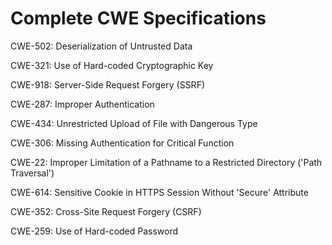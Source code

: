 

# Complete CWE Specifications

CWE-502: Deserialization of Untrusted Data

CWE-321: Use of Hard-coded Cryptographic Key

CWE-918: Server-Side Request Forgery (SSRF)

CWE-287: Improper Authentication

CWE-434: Unrestricted Upload of File with Dangerous Type

CWE-306: Missing Authentication for Critical Function

CWE-22: Improper Limitation of a Pathname to a Restricted Directory ('Path Traversal')

CWE-614: Sensitive Cookie in HTTPS Session Without 'Secure' Attribute

CWE-352: Cross-Site Request Forgery (CSRF)

CWE-259: Use of Hard-coded Password
